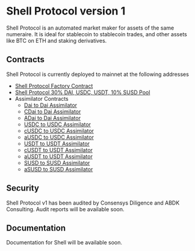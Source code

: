 # Shell Protocol version 1

Shell Protocol is an automated market maker for assets of the same numeraire. It is ideal for stablecoin to stablecoin trades, and other assets like BTC on ETH and staking derivatives.

## Contracts

Shell Protocol is currently deployed to mainnet at the following addresses

* [Shell Protocol Factory Contract](https://etherscan.io/address/0x7Ad175886d9fe7bAe494788292C4881f901EA982#code)
* [Shell Protocol 30% DAI, USDC, USDT, 10% SUSD Pool](https://etherscan.io/address/0x2E703D658f8dd21709a7B458967aB4081F8D3d05#code)
* Assimilator Contracts
  * [Dai to Dai Assimilator](https://etherscan.io/address/0x2f4184f73634775cd929c081d6e15ca8f3ff5fab#code)
  * [CDai to Dai Assimilator](https://etherscan.io/address/0xbeAAbb6897C4dAC29C93C32613Fc9cb5d6D457e5#code)
  * [ADai to Dai Assimilator](https://etherscan.io/address/0xBACF47027718Af4954037e8B5545a3F7aDE4F40B#code)
  * [USDC to USDC Assimilator](https://etherscan.io/address/0xAD6E6594e2E9Cca9326dd80BFFD7BaEf4e2a10F1#code)
  * [cUSDC to USDC Assimilator](https://etherscan.io/address/0x67faB7Da2C219Dc658cA90CD16dA368D47D68482#code)
  * [aUSDC to USDC Assimilator](https://etherscan.io/address/0x37B107CBbB1dD6119f5E35344dE4D7Bcf9DEE300#code)
  * [USDT to USDT Assimilator](https://etherscan.io/address/0x57813e8D1E77c069e66d0BCE3729288Ac4d6f0c8#code)
  * [cUSDT to USDT Assimilator](https://etherscan.io/address/0xA41dE427F9Ce40fF69B1A46efa9bd76ADE2fFd4e#code)
  * [aUSDT to USDT Assimilator](https://etherscan.io/address/0x307463106fd5259ddf0754bee997baa97f34b7b9#code)
  * [SUSD to SUSD Assimilator](https://etherscan.io/address/0x721e5380627e8aB1a3636eDeAB05994fc0406beD#code)
  * [aSUSD to SUSD Assimilator](https://etherscan.io/address/0x3079E5CfA65Be44419Deca74e04dbCFe3E8a6631#code)


## Security

Shell Protocol v1 has been audited by Consensys Diligence and ABDK Consulting. Audit reports will be available soon.

## Documentation

Documentation for Shell will be available soon.